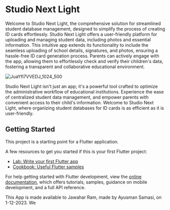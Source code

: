# Studio Next Light

Welcome to Studio Next Light, the comprehensive solution for streamlined student database management, designed to simplify the process of creating ID cards effortlessly. Studio Next Light offers a user-friendly platform for uploading and managing student data, including photos and essential information. This intuitive app extends its functionality to include the seamless uploading of school details, signatures, and photos, ensuring a hassle-free ID card generation process. Parents can actively engage with the app, allowing them to effortlessly check and verify their children's data, fostering a transparent and collaborative educational environment.

![JuaYfl7VVEDJ_1024_500](https://github.com/Hariswar8018/Studio-Next-Light/assets/126468993/55968198-d21e-4d27-8e21-eaa59e8897ae)

 Studio Next Light isn't just an app; it's a powerful tool crafted to optimize the administrative workflow of educational institutions. Experience the ease of centralized student data management, and empower parents with convenient access to their child's information. Welcome to Studio Next Light, where organizing student databases for ID cards is as efficient as it is user-friendly.
 
## Getting Started

This project is a starting point for a Flutter application.

A few resources to get you started if this is your first Flutter project:

- [Lab: Write your first Flutter app](https://docs.flutter.dev/get-started/codelab)
- [Cookbook: Useful Flutter samples](https://docs.flutter.dev/cookbook)

For help getting started with Flutter development, view the
[online documentation](https://docs.flutter.dev/), which offers tutorials,
samples, guidance on mobile development, and a full API reference.

This App is made available to Jawahar Ram, made by Ayusman Samasi, on 1-12-2023. We 
